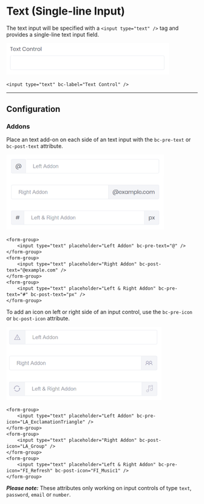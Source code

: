 # Text (Single-line Input)

The text input will be specified with a `<input type="text" />` tag and provides a single-line text input field.

<img src="img/input_01.png" width="429" alt="Mecons Input Control">

```markup
<input type="text" bc-label="Text Control" />
```

---

## Configuration

### Addons

Place an text add-on on each side of an text input with the `bc-pre-text` or `bc-post-text` attribute.

<img src="img/input_02.png" width="415" alt="Input Control Addons">

```markup
<form-group>
	<input type="text" placeholder="Left Addon" bc-pre-text="@" />
</form-group>
<form-group>
	<input type="text" placeholder="Right Addon" bc-post-text="@example.com" />
</form-group>
<form-group>
	<input type="text" placeholder="Left & Right Addon" bc-pre-text="#" bc-post-text="px" />
</form-group>
```

To add an icon on left or right side of an input control, use the `bc-pre-icon` or `bc-post-icon` attribute.

<img src="img/input_03.png" width="409" alt="Input Control Icons">

```markup
<form-group>
	<input type="text" placeholder="Left Addon" bc-pre-icon="LA_ExclamationTriangle" />
</form-group>
<form-group>
	<input type="text" placeholder="Right Addon" bc-post-icon="LA_Group" />
</form-group>
<form-group>
	<input type="text" placeholder="Left & Right Addon" bc-pre-icon="FI_Refresh" bc-post-icon="FI_Music1" />
</form-group>
```

***Please note:*** These attributes only working on input controls of type `text`, `password`, `email` or `number`.